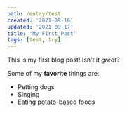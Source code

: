 ```yaml
---
path: /entry/test
created: '2021-09-16'
updated: '2021-09-17'
title: 'My First Post'
tags: [test, try]
---
```


This is my first blog post! Isn't it _great_?

Some of my **favorite** things are:

- Petting dogs
- Singing
- Eating potato-based foods
